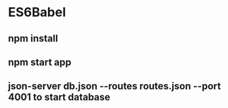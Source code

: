 # ES6Babel

## npm install
## npm start app
## json-server db.json --routes routes.json --port 4001  to start database